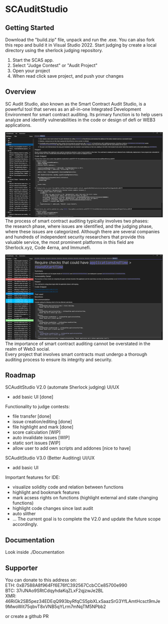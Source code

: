 # SCAuditStudio

## Getting Started
Download the "build.zip" file, unpack and run the .exe. You can also fork this repo and build it in Visual Studio 2022.
Start judging by create a local directory using the sherlock judging repository.
1. Start the SCAS app.
2. Select "Judge Contest" or "Audit Project" 
3. Open your project
4. When read click save project, and push your changes

## Overview
SC Audit Studio, also known as the Smart Contract Audit Studio, is a powerful tool that serves as an all-in-one Integrated Development Environment for smart contract auditing. Its primary function is to help users analyze and identify vulnerabilities in the code or design of defi or WEB3 applications.

![screen](./Documentation/SCAuditStudioV2.0.png)
The process of smart contract auditing typically involves two phases:  
the research phase, where issues are identified, and the judging phase, where these issues are categorized. Although there are several companies and hundreds of independent security researchers that provide this valuable service, the most prominent platforms in this field are Sherlock.xyz, Code 4erna, and Immunefi.

![screen](./Documentation/SCAuditStudioV2.0Highlight.png)
The importance of smart contract auditing cannot be overstated in the realm of Web3 social.  
Every project that involves smart contracts must undergo a thorough auditing process to ensure its integrity and security.
## Roadmap
SCAuditStudio V2.0 (automate Sherlock judging)
UI/UX
- add basic UI [done]

Functionality to judge contests:
- file transfer [done]
- issue creation/editing [done]
- file highlight and mark [done]
- score calculation [WIP]
- auto invalidate issues [WIP]
- static sort issues [WIP]
- allow user to add own scripts and addones [nice to have]

SCAuditStudio V3.0 (Better Auditing)
UI/UX
- add basic UI 

Important features for IDE:
- visualize solidity code and relation between functions
- highlight and bookmark features
- mark acsess rights on functions (highlight external and state changing functions)
- highlight code changes since last audit
- auto slither
- ...
The current goal is to complete the V2.0 and update the future scope accordingly. 
## Documentation
Look inside ./Documentation 
## Supporter
You can donate to this address on:  
ETH: 0xB7588A8f964Ff6E76fC392567CcbCCe85700e990  
BTC: 37rJNAo9SRtCdqyhdaKqZLxF2qjzwJe2BL  
XMR: 46RiGk2SB5pez34EDEqQ993byRfqCS5pbXLxSaazSrG3YfLAmtHcsct9mJe9MwoWit75qbvT8xVNB5qYLrm7mNqTM5NPbb2  

or create a github PR
